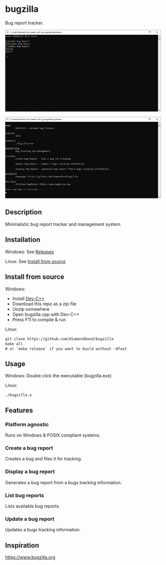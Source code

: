 # bugzilla
Bug report tracker.

![bugzilla main menu](res/mainmenu.png)

![bugzilla help](res/help.png)

## Description
Minimalistic bug report tracker and management system.

## Installation
Windows: See [Releases](https://github.com/DiamondBond/bugzilla/releases)

Linux: See [Install from source](#install-from-source)

## Install from source
Windows:
- Install [Dev-C++](https://sourceforge.net/projects/orwelldevcpp)
- Download this repo as a zip file
- Unzip somewhere
- Open bugzilla.cpp with Dev-C++
- Press F11 to compile & run

Linux:
```
git clone https://github.com/diamondbond/bugzilla
make all
# or `make release` if you want to build without -Ofast
```

## Usage
Windows: Double click the executable (bugzilla.exe)

Linux: 
```
./bugzilla.o
```

## Features
### Platform agnostic
Runs on Windows & POSIX compliant systems.
### Create a bug report
Creates a bug and files it for tracking.
### Display a bug report
Generates a bug report from a bugs tracking information.
### List bug reports
Lists available bug reports.
### Update a bug report
Updates a bugs tracking information.

## Inspiration
https://www.bugzilla.org
